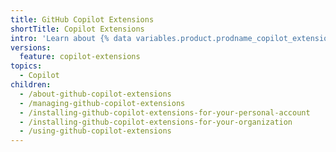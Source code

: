 ```yaml
---
title: GitHub Copilot Extensions
shortTitle: Copilot Extensions
intro: 'Learn about {% data variables.product.prodname_copilot_extensions %} (beta) and their uses.'
versions:
  feature: copilot-extensions
topics:
  - Copilot
children:
  - /about-github-copilot-extensions
  - /managing-github-copilot-extensions
  - /installing-github-copilot-extensions-for-your-personal-account
  - /installing-github-copilot-extensions-for-your-organization
  - /using-github-copilot-extensions
---
```

